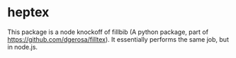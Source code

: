 # heptex
This package is a node knockoff of fillbib (A python package, part of https://github.com/dgerosa/filltex). It essentially performs the same job, but in node.js.
